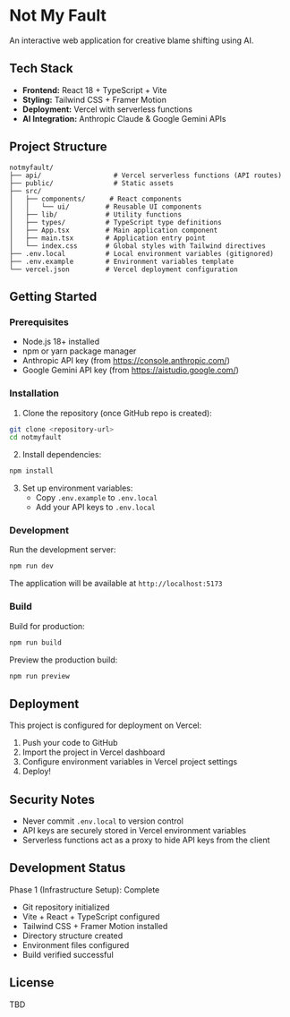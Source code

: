# Not My Fault

An interactive web application for creative blame shifting using AI.

## Tech Stack

- **Frontend:** React 18 + TypeScript + Vite
- **Styling:** Tailwind CSS + Framer Motion
- **Deployment:** Vercel with serverless functions
- **AI Integration:** Anthropic Claude & Google Gemini APIs

## Project Structure

```
notmyfault/
├── api/                  # Vercel serverless functions (API routes)
├── public/               # Static assets
├── src/
│   ├── components/      # React components
│   │   └── ui/         # Reusable UI components
│   ├── lib/            # Utility functions
│   ├── types/          # TypeScript type definitions
│   ├── App.tsx         # Main application component
│   ├── main.tsx        # Application entry point
│   └── index.css       # Global styles with Tailwind directives
├── .env.local          # Local environment variables (gitignored)
├── .env.example        # Environment variables template
└── vercel.json         # Vercel deployment configuration
```

## Getting Started

### Prerequisites

- Node.js 18+ installed
- npm or yarn package manager
- Anthropic API key (from https://console.anthropic.com/)
- Google Gemini API key (from https://aistudio.google.com/)

### Installation

1. Clone the repository (once GitHub repo is created):
```bash
git clone <repository-url>
cd notmyfault
```

2. Install dependencies:
```bash
npm install
```

3. Set up environment variables:
   - Copy `.env.example` to `.env.local`
   - Add your API keys to `.env.local`

### Development

Run the development server:
```bash
npm run dev
```

The application will be available at `http://localhost:5173`

### Build

Build for production:
```bash
npm run build
```

Preview the production build:
```bash
npm run preview
```

## Deployment

This project is configured for deployment on Vercel:

1. Push your code to GitHub
2. Import the project in Vercel dashboard
3. Configure environment variables in Vercel project settings
4. Deploy!

## Security Notes

- Never commit `.env.local` to version control
- API keys are securely stored in Vercel environment variables
- Serverless functions act as a proxy to hide API keys from the client

## Development Status

Phase 1 (Infrastructure Setup): Complete
- Git repository initialized
- Vite + React + TypeScript configured
- Tailwind CSS + Framer Motion installed
- Directory structure created
- Environment files configured
- Build verified successful

## License

TBD

